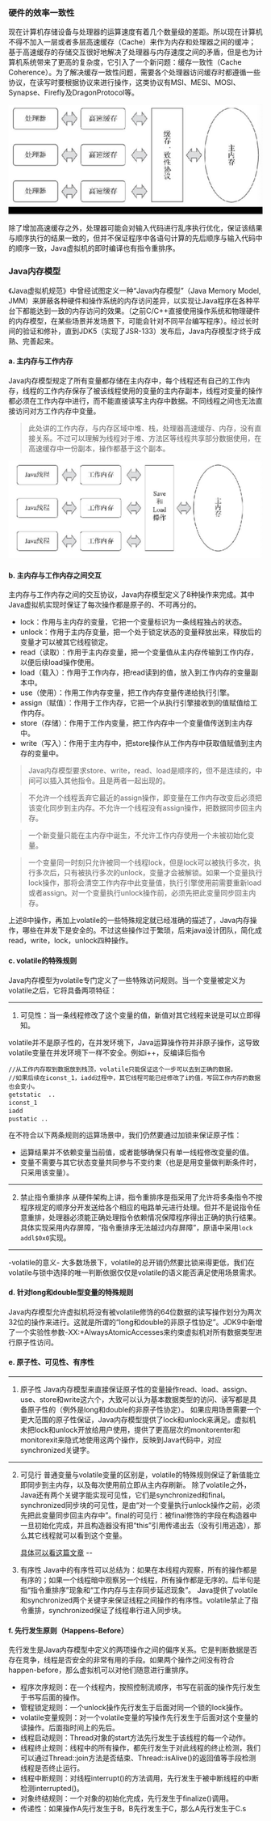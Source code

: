### 硬件的效率一致性
现在计算机存储设备与处理器的运算速度有着几个数量级的差距。所以现在计算机不得不加入一层或者多层高速缓存（Cache）来作为内存和处理器之间的缓冲；基于高速缓存的存储交互很好地解决了处理器与内存速度之间的矛盾，但是也为计算机系统带来了更高的复杂度，它引入了一个新问题：缓存一致性（Cache Coherence）。为了解决缓存一致性问题，需要各个处理器访问缓存时都遵循一些协议，在读写时要根据协议来进行操作，这类协议有MSI、MESI、MOSI、Synapse、Firefly及DragonProtocol等。

![处理器缓存内存](../../picture/jvm/处理器缓存内存关系.jpg)

除了增加高速缓存之外，处理器可能会对输入代码进行乱序执行优化，保证该结果与顺序执行的结果一致的，但并不保证程序中各语句计算的先后顺序与输入代码中的顺序一致，Java虚拟机的即时编译也有指令重排序。

### Java内存模型
《Java虚拟机规范》中曾经试图定义一种“Java内存模型”（Java Memory Model, JMM）来屏蔽各种硬件和操作系统的内存访问差异，以实现让Java程序在各种平台下都能达到一致的内存访问的效果。（之前C/C++直接使用操作系统和物理硬件的内存模型，在某些场景并发场景下，可能会针对不同平台编写程序）。经过长时间的验证和修补，直到JDK5（实现了JSR-133）发布后，Java内存模型才终于成熟、完善起来。

#### a. 主内存与工作内存
Java内存模型规定了所有变量都存储在主内存中，每个线程还有自己的工作内存，线程的工作内存保存了被该线程使用的变量的主内存副本，线程对变量的操作都必须在工作内存中进行，而不能直接读写主内存中数据。不同线程之间也无法直接访问对方工作内存中变量。
> 此处讲的工作内存，与内存区域中堆、栈，处理器高速缓存、内存，没有直接关系。不过可以理解为线程对于堆、方法区等线程共享部分数据使用，在高速缓存中一份副本，操作都基于这个副本。

![处理器缓存内存](../../picture/jvm/工作内存和主内存.jpg)

#### b. 主内存与工作内存之间交互
主内存与工作内存之间的交互协议，Java内存模型定义了8种操作来完成。其中Java虚拟机实现时保证了每次操作都是原子的、不可再分的。
* lock：作用与主内存的变量，它把一个变量标识为一条线程独占的状态。
* unlock：作用于主内存变量，把一个处于锁定状态的变量释放出来，释放后的变量才可以被其它线程锁定。
* read（读取）：作用于主内存变量，把一个变量值从主内存传输到工作内存，以便后续load操作使用。
* load（载入）：作用于工作内存，把read读到的值，放入到工作内存的变量副本中。
* use（使用）：作用工作内存变量，把工作内存变量传递给执行引擎。
* assign（赋值）：作用于工作内存，它把一个从执行引擎接收到的值赋值给工作内存。
* store（存储）：作用于工作内变量，把工作内存中一个变量值传送到主内存中。
* write（写入）：作用于主内存中，把store操作从工作内存中获取值赋值到主内存的变量中。

>Java内存模型要求store、write，read、load是顺序的，但不是连续的，中间可以插入其他指令。且是两者一起出现的。  

>不允许一个线程丢弃它最近的assign操作，即变量在工作内存改变后必须把该变化同步到主内存。不允许一个线程没有assign操作，把数据同步回主内存。  

>一个新变量只能在主内存中诞生，不允许工作内存使用一个未被初始化变量。

>一个变量同一时刻只允许被同一个线程lock，但是lock可以被执行多次，执行多次后，只有被执行多次的unlock，变量才会被解锁。如果一个变量执行lock操作，那将会清空工作内存中此变量值，执行引擎使用前需要重新load或者assign。对一个变量执行unlock操作前，必须先把此变量同步回主内存。

上述8中操作，再加上volatile的一些特殊规定就已经准确的描述了，Java内存操作，哪些在并发下是安全的。不过这些操作过于繁琐，后来java设计团队，简化成read，write，lock，unlock四种操作。

#### c. volatile的特殊规则
Java内存模型为volatile专门定义了一些特殊访问规则。当一个变量被定义为volatile之后，它将具备两项特征： 

---
1. 可见性：当一条线程修改了这个变量的值，新值对其它线程来说是可以立即得知。   
   
volatile并不是原子性的，在并发环境下，Java运算操作符并非原子操作，这导致volatile变量在并发环境下一样不安全。例如i++，反编译后指令
```
//从工作内存取到数据放到栈顶，volatile只能保证这个一步可以去到正确的数据，
//如果后续在iconst_1，iadd过程中，其它线程可能已经修改了i的值，写回工作内存的数据也会变小。
getstatic  ..
iconst_1
iadd
pustatic ..
```
在不符合以下两条规则的运算场景中，我们仍然要通过加锁来保证原子性：
* 运算结果并不依赖变量当前值，或者能够确保只有单一线程修改变量的值。
* 变量不需要与其它状态变量共同参与不变约束（也是是用变量做判断条件时，只采用该变量）。

---
2. 禁止指令重排序
从硬件架构上讲，指令重排序是指采用了允许将多条指令不按程序规定的顺序分开发送给各个相应的电路单元进行处理。但并不是说指令任意重排，处理器必须能正确处理指令依赖情况保障程序得出正确的执行结果。
具体实现采用内存屏障，“指令重排序无法越过内存屏障”，原语中采用`lock addl$0x0`实现。

---
-volatile的意义-
大多数场景下，volatile的总开销仍然要比锁来得更低，我们在volatile与锁中选择的唯一判断依据仅仅是volatile的语义能否满足使用场景需求。

#### d. 针对long和double型变量的特殊规则
Java内存模型允许虚拟机将没有被volatile修饰的64位数据的读写操作划分为两次32位的操作来进行。这就是所谓的“long和double的非原子性协定”。JDK9中新增了一个实验性参数-XX:+AlwaysAtomicAccesses来约束虚拟机对所有数据类型进行原子性访问。

#### e. 原子性、可见性、有序性
---
1. 原子性
Java内存模型来直接保证原子性的变量操作read、load、assign、use、store和write这六个，大致可以认为基本数据类型的访问、读写都是具备原子性的（例外是long和double的非原子性协定）。
如果应用场景需要一个更大范围的原子性保证，Java内存模型提供了lock和unlock来满足。虚拟机未把lock和unlock开放给用户使用，提供了更高层次的monitorenter和monitorexit来隐式地使用这两个操作，反映到Java代码中，对应synchronized关键字。

---
2. 可见行
普通变量与volatile变量的区别是，volatile的特殊规则保证了新值能立即同步到主内存，以及每次使用前立即从主内存刷新。
除了volatile之外，Java还有两个关键字能实现可见性，它们是synchronized和final。synchronized同步块的可见性，是由“对一个变量执行unlock操作之前，必须先把此变量同步回主内存中”。final的可见行：被final修饰的字段在构造器中一旦初始化完成，并且构造器没有把“this”引用传递出去（没有引用逃逸），那么其它线程就可以看到这个变量。  

    [具体可以看这篇文章](https://blog.csdn.net/qq_42634696/article/details/104880010)
--
3. 有序性
Java中的有序性可以总结为：如果在本线程内观察，所有的操作都是有序的；如果一个线程暗中观察另一个线程，所有操作都是无序的。后半句是指“指令重排序”现象和“工作内存与主存同步延迟现象”。
Java提供了volatile和synchronized两个关键字来保证线程之间操作的有序性。volatile禁止了指令重排，synchronized保证了线程串行进入同步块。

#### f. 先行发生原则（Happens-Before）

先行发生是Java内存模型中定义的两项操作之间的偏序关系。它是判断数据是否存在竞争，线程是否安全的非常有用的手段。如果两个操作之间没有符合happen-before，那么虚拟机可以对他们随意进行重排序。

* 程序次序规则：在一个线程内，按照控制流顺序，书写在前面的操作先行发生于书写后面的操作。
* 管程锁定规则：一个unlock操作先行发生于后面对同一个锁的lock操作。
* volatile变量规则：对一个volatile变量的写操作先行发生于后面对这个变量的读操作。后面指时间上的先后。
* 线程启动规则：Thread对象的start方法先行发生于该线程的每一个动作。
* 线程终止规则：线程中的所有操作，都先行发生于对此线程的终止检测，我们可以通过Thread::join方法是否结束、Thread::isAlive()的返回值等手段检测线程是否终止运行。
* 线程中断规则：对线程interrupt()的方法调用，先行发生于被中断线程的中断检测interrupted()。
* 对象终结规则：一个对象的初始化完成，先行发生于finalize()调用。
* 传递性：如果操作A先行发生于B，B先行发生于C，那么A先行发生于C.s











